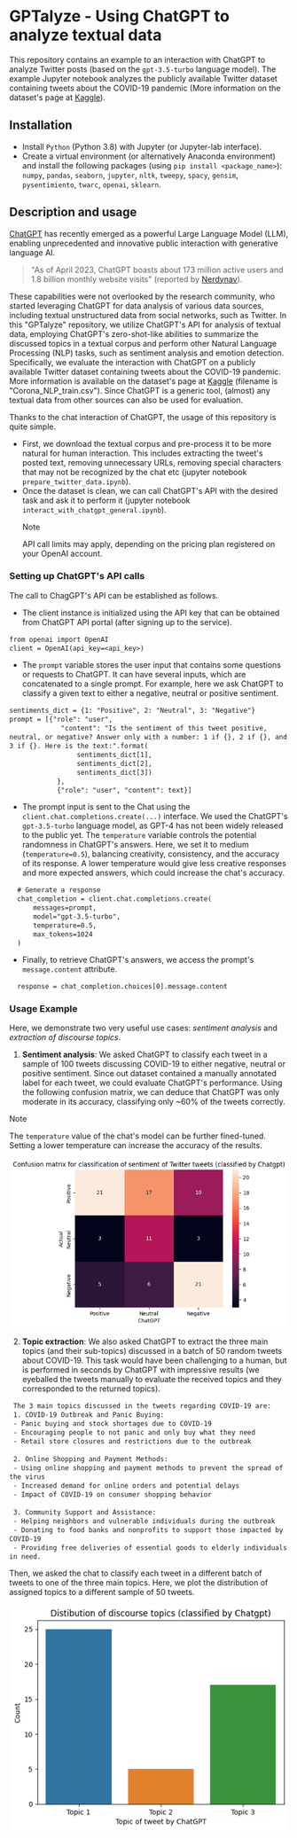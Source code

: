 # **GPTalyze** - Using ChatGPT to analyze textual data

This repository contains an example to an interaction with ChatGPT to analyze Twitter posts (based on the ```gpt-3.5-turbo``` language model).
The example Jupyter notebook analyzes the publicly available Twitter dataset containing tweets about the COVID-19 pandemic (More information on the dataset's page at [Kaggle](https://www.kaggle.com/datasets/datatattle/covid-19-nlp-text-classification/)).

## Installation
- Install ```Python```  (Python 3.8) with Jupyter (or Jupyter-lab interface).
- Create a virtual environment (or alternatively Anaconda environment) and install the following packages (using ```pip install <package_name>```): ```numpy```, ```pandas```, ```seaborn```, ```jupyter```, ```nltk```, ```tweepy```, ```spacy```, ```gensim```, ```pysentimiento```, ```twarc```, ```openai```, ```sklearn```.

## Description and usage
[ChatGPT](https://chat.openai.com/) has recently emerged as a powerful Large Language Model (LLM), enabling unprecedented and innovative public interaction with generative language AI.
> "As of April 2023, ChatGPT boasts about 173 million active users and 1.8 billion monthly website visits" (reported by [Nerdynav](https://nerdynav.com/chatgpt-statistics/)).

These capabilities were not overlooked by the research community, who started leveraging ChatGPT for data analysis of various data sources, including textual unstructured data from social networks, such as Twitter.
In this "GPTalyze" repository, we utilize ChatGPT's API for analysis of textual data, employing ChatGPT's zero-shot-like abilities to summarize the discussed topics in a textual corpus and perform other Natural Language Processing (NLP) tasks, such as sentiment analysis and emotion detection.
Specifically, we evaluate the interaction with ChatGPT on a publicly available Twitter dataset containing tweets about the COVID-19 pandemic. More information is available on the dataset's page at [Kaggle](https://www.kaggle.com/datasets/datatattle/covid-19-nlp-text-classification/) (filename is "Corona_NLP_train.csv").
Since ChatGPT is a generic tool, (almost) any textual data from other sources can also be used for evaluation.

Thanks to the chat interaction of ChatGPT, the usage of this repository is quite simple.
- First, we download the textual corpus and pre-process it to be more natural for human interaction. This includes extracting the tweet's posted text, removing unnecessary URLs, removing special characters that may not be recognized by the chat etc (jupyter notebook ```prepare_twitter_data.ipynb```).
- Once the dataset is clean, we can call ChatGPT's API with the desired task and ask it to perform it (jupyter notebook ```interact_with_chatgpt_general.ipynb```).
  > [!NOTE]
  > API call limits may apply, depending on the pricing plan registered on your OpenAI account.
  
### Setting up ChatGPT's API calls

  The call to ChagGPT's API can be established as follows.
  * The client instance is initialized using the API key that can be obtained from ChatGPT API portal (after signing up to the service).
  ```
  from openai import OpenAI
  client = OpenAI(api_key=<api_key>)
  ```
  * The `prompt` variable stores the user input that contains some questions or requests to ChatGPT. It can have several inputs, which are concatenated to a single prompt. For example, here we ask ChatGPT to classify a given text to either a negative, neutral or positive sentiment.
  ```
  sentiments_dict = {1: "Positive", 2: "Neutral", 3: "Negative"}
  prompt = [{"role": "user",
               "content": "Is the sentiment of this tweet positive, neutral, or negative? Answer only with a number: 1 if {}, 2 if {}, and 3 if {}. Here is the text:".format(
                   sentiments_dict[1],
                   sentiments_dict[2],
                   sentiments_dict[3])
              },
              {"role": "user", "content": text}]
   ```
  * The prompt input is sent to the Chat using the `client.chat.completions.create(...)` interface. We used the ChatGPT's `gpt-3.5-turbo` language model, as GPT-4 has not been widely released to the public yet. The `temperature` variable controls the potential randomness in ChatGPT's answers. Here, we set it to medium (`temperature=0.5`), balancing creativity, consistency, and the accuracy of its response. A lower temperature would give less creative responses and more expected answers, which could increase the chat's accuracy.
  ``` 
    # Generate a response
    chat_completion = client.chat.completions.create(
        messages=prompt,
        model="gpt-3.5-turbo",
        temperature=0.5,
        max_tokens=1024
    )
  ```
  * Finally, to retrieve ChatGPT's answers, we access the prompt's `message.content` attribute.
  ```
    response = chat_completion.choices[0].message.content
  ```
  ### Usage Example

  Here, we demonstrate two very useful use cases: *sentiment analysis* and *extraction of discourse topics*.
  1. **Sentiment analysis**: We asked ChatGPT to classify each tweet in a sample of 100 tweets discussing COVID-19 to either negative, neutral or positive sentiment. Since out dataset contained a manually annotated label for each tweet, we could evaluate ChatGPT's performance. Using the following confusion matrix, we can deduce that ChatGPT was only moderate in its accuracy, classifying only ~60% of the tweets correctly.
  > [!NOTE]
  > The `temperature` value of the chat's model can be further fined-tuned. Setting a lower temperature can increase the accuracy of the results.

  ![Confusion matrix for classification of sentiment of Twitter tweets (classified by Chatgpt)](./Images/confusion_matrix_twitter_sentiment_analysis.png)

  2. **Topic extraction**: We also asked ChatGPT to extract the three main topics (and their sub-topics) discussed in a batch of 50 random tweets about COVID-19. This task would have been challenging to a human, but is performed in seconds by ChatGPT with impressive results (we eyeballed the tweets manually to evaluate the received topics and they corresponded to the returned topics).
   ```
    The 3 main topics discussed in the tweets regarding COVID-19 are:
    1. COVID-19 Outbreak and Panic Buying:
    - Panic buying and stock shortages due to COVID-19
    - Encouraging people to not panic and only buy what they need
    - Retail store closures and restrictions due to the outbreak
    
    2. Online Shopping and Payment Methods:
    - Using online shopping and payment methods to prevent the spread of the virus
    - Increased demand for online orders and potential delays
    - Impact of COVID-19 on consumer shopping behavior
    
    3. Community Support and Assistance:
    - Helping neighbors and vulnerable individuals during the outbreak
    - Donating to food banks and nonprofits to support those impacted by COVID-19
    - Providing free deliveries of essential goods to elderly individuals in need.
   ```
   Then, we asked the chat to classify each tweet in a different batch of tweets to one of the three main topics. Here, we plot the distribution of assigned topics to a different sample of 50 tweets.
     
   ![Distibution of discourse topics (classified by Chatgpt)](./Images/chatgpt_twitter_topic_extraction.png)

